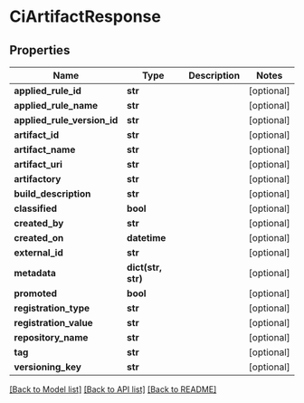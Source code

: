 # CiArtifactResponse

## Properties
Name | Type | Description | Notes
------------ | ------------- | ------------- | -------------
**applied_rule_id** | **str** |  | [optional] 
**applied_rule_name** | **str** |  | [optional] 
**applied_rule_version_id** | **str** |  | [optional] 
**artifact_id** | **str** |  | [optional] 
**artifact_name** | **str** |  | [optional] 
**artifact_uri** | **str** |  | [optional] 
**artifactory** | **str** |  | [optional] 
**build_description** | **str** |  | [optional] 
**classified** | **bool** |  | [optional] 
**created_by** | **str** |  | [optional] 
**created_on** | **datetime** |  | [optional] 
**external_id** | **str** |  | [optional] 
**metadata** | **dict(str, str)** |  | [optional] 
**promoted** | **bool** |  | [optional] 
**registration_type** | **str** |  | [optional] 
**registration_value** | **str** |  | [optional] 
**repository_name** | **str** |  | [optional] 
**tag** | **str** |  | [optional] 
**versioning_key** | **str** |  | [optional] 

[[Back to Model list]](../README.md#documentation-for-models) [[Back to API list]](../README.md#documentation-for-api-endpoints) [[Back to README]](../README.md)

